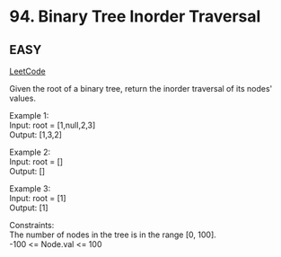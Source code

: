 # 94. Binary Tree Inorder Traversal

## EASY

[LeetCode](https://leetcode.cn/problems/binary-tree-inorder-traversal/)

Given the root of a binary tree, return the inorder traversal of its nodes' values.

Example 1:\
Input: root = [1,null,2,3]\
Output: [1,3,2]

Example 2:\
Input: root = []\
Output: []

Example 3:\
Input: root = [1]\
Output: [1]
 
Constraints:\
The number of nodes in the tree is in the range [0, 100].\
-100 <= Node.val <= 100